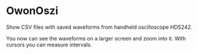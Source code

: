 # OwonOszi

Show CSV files with saved waveforms from handheld oscilloscope HDS242.

You now can see the waveforms on a larger screen and zoom into it.
With cursors you can measure intervals.
